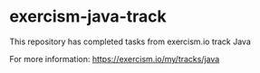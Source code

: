 # exercism-java-track
This repository has completed tasks from exercism.io track Java

For more information:
https://exercism.io/my/tracks/java
